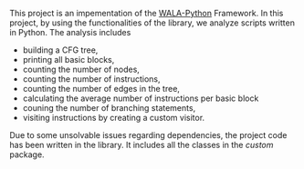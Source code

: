 This project is an impementation of the [WALA-Python](https://github.com/Anemone95/wala-python) Framework. In this project, by using the functionalities of the library, we  analyze scripts written in Python. The analysis includes
- building a CFG tree, 
- printing all basic blocks,
- counting the number of nodes,
- counting the number of instructions,
- counting the number of edges in the tree,
- calculating the average number of instructions per basic block
- couning the number of branching statements,
- visiting instructions by creating a custom visitor.

Due to some unsolvable issues regarding dependencies, the project code has been written in the library. It includes all the classes in the *custom* package.
